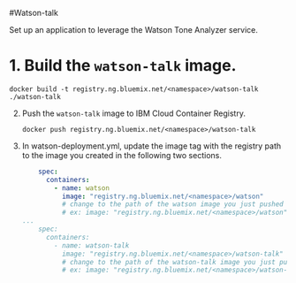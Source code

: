 #Watson-talk

Set up an application to leverage the Watson Tone Analyzer service. 


# 1. Build the `watson-talk` image.

   ```docker build -t registry.ng.bluemix.net/<namespace>/watson-talk ./watson-talk```

2. Push the `watson-talk` image to IBM Cloud Container Registry.

   ```docker push registry.ng.bluemix.net/<namespace>/watson-talk```

3. In watson-deployment.yml, update the image tag with the registry path to the image you created in the following two sections.

   ```yml
       spec:
         containers:
           - name: watson
             image: "registry.ng.bluemix.net/<namespace>/watson" 
             # change to the path of the watson image you just pushed
             # ex: image: "registry.ng.bluemix.net/<namespace>/watson"
   ...
       spec:
         containers:
           - name: watson-talk
             image: "registry.ng.bluemix.net/<namespace>/watson-talk" 
             # change to the path of the watson-talk image you just pushed
             # ex: image: "registry.ng.bluemix.net/<namespace>/watson-talk"
   ```